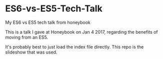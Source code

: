 # ES6-vs-ES5-Tech-Talk
My ES6 vs ES5 tech talk from honeybook

This is a talk I gave at Honeybook on Jan 4 2017, regarding the benefits of moving from an ES5.

It's probably best to just load the index file directly.  This repo is the slideshow that was used.
